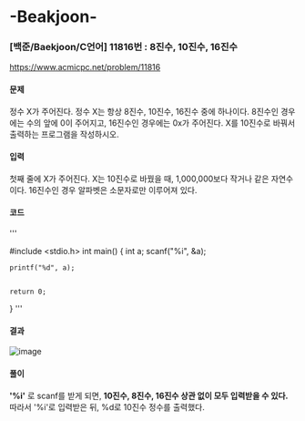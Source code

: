 # -Beakjoon-
### [백준/Baekjoon/C언어] 11816번 : 8진수, 10진수, 16진수


https://www.acmicpc.net/problem/11816


#### 문제
정수 X가 주어진다. 정수 X는 항상 8진수, 10진수, 16진수 중에 하나이다.
8진수인 경우에는 수의 앞에 0이 주어지고, 16진수인 경우에는 0x가 주어진다.
X를 10진수로 바꿔서 출력하는 프로그램을 작성하시오.


#### 입력
첫째 줄에 X가 주어진다. X는 10진수로 바꿨을 때, 1,000,000보다 작거나 같은 자연수이다. 16진수인 경우 알파벳은 소문자로만 이루어져 있다.



#### 코드
'''

#include <stdio.h>
int main()
{
    int a;
    scanf("%i", &a);

    printf("%d", a);


    return 0;
}
'''

#### 결과
![image](https://user-images.githubusercontent.com/96537605/157071361-8d7674de-9109-4617-909d-df731cdb0dcb.png)



#### 풀이
 **'%i'** 로 scanf를 받게 되면, **10진수, 8진수, 16진수 상관 없이 모두 입력받을 수 있다.** 따라서 '%i'로 입력받은 뒤, %d로 10진수 정수를 출력했다.

